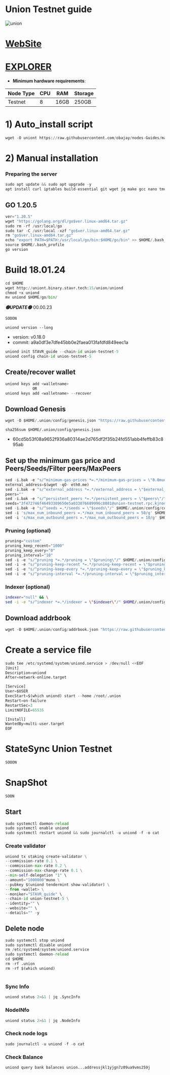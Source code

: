 # Union Testnet guide

![union](https://github.com/obajay/nodes-Guides/assets/44331529/ce76083b-17e7-4928-bffc-60f989b47ef3)

[WebSite](https://union.build/)
=
[EXPLORER](https://explorer.stavr.tech/Union-Testnet)
=

- **Minimum hardware requirements**:

| Node Type |CPU | RAM  | Storage  | 
|-----------|----|------|----------|
| Testnet   |   8| 16GB | 250GB    |


# 1) Auto_install script
```python
wget -O uniont https://raw.githubusercontent.com/obajay/nodes-Guides/main/Projects/Union/uniont && chmod +x uniont && ./uniont
```

# 2) Manual installation

### Preparing the server
```python
sudo apt update && sudo apt upgrade -y
apt install curl iptables build-essential git wget jq make gcc nano tmux htop nvme-cli pkg-config libssl-dev libleveldb-dev tar clang bsdmainutils ncdu unzip libleveldb-dev -y
```

## GO 1.20.5
```python
ver="1.20.5"
wget "https://golang.org/dl/go$ver.linux-amd64.tar.gz"
sudo rm -rf /usr/local/go
sudo tar -C /usr/local -xzf "go$ver.linux-amd64.tar.gz"
rm "go$ver.linux-amd64.tar.gz"
echo "export PATH=$PATH:/usr/local/go/bin:$HOME/go/bin" >> $HOME/.bash_profile
source $HOME/.bash_profile
go version
```

# Build 18.01.24
```python
cd $HOME
wget http://uniont.binary.stavr.tech:15/union/uniond
chmod +x uniond
mv uniond $HOME/go/bin/

```
*******🟢UPDATE🟢******* 00.00.23
```python
SOOON
```

`uniond version --long`
- version: v0.18.0
- commit: a9a0df3e7dfe45bb0e2faea013fafdfd849eec1a

```python
uniond init STAVR_guide --chain-id union-testnet-5
uniond config chain-id union-testnet-5
```    

## Create/recover wallet
```python
uniond keys add <walletname>
            OR
uniond keys add <walletname> --recover
```

## Download Genesis
```python
wget -O $HOME/.union/config/genesis.json "https://raw.githubusercontent.com/obajay/nodes-Guides/main/Projects/Union/genesis.json"

```
`sha256sum $HOME/.union/config/genesis.json`
+ 60cd5b53f08a9652f936a80314ae2d765df2f35b24fd551abb4feffb83c895ab

## Set up the minimum gas price and Peers/Seeds/Filter peers/MaxPeers
```python
sed -i.bak -e "s/^minimum-gas-prices *=.*/minimum-gas-prices = \"0.0muno\"/;" ~/.union/config/app.toml
external_address=$(wget -qO- eth0.me) 
sed -i.bak -e "s/^external_address *=.*/external_address = \"$external_address:26656\"/" $HOME/.union/config/config.toml
peers=""
sed -i.bak -e "s/^persistent_peers *=.*/persistent_peers = \"$peers\"/" $HOME/.union/config/config.toml
seeds="3f472746f46493309650e5a033076689996c8881@union-testnet.rpc.kjnodes.com:17159"
sed -i.bak -e "s/^seeds =.*/seeds = \"$seeds\"/" $HOME/.union/config/config.toml
sed -i 's/max_num_inbound_peers =.*/max_num_inbound_peers = 50/g' $HOME/.union/config/config.toml
sed -i 's/max_num_outbound_peers =.*/max_num_outbound_peers = 10/g' $HOME/.union/config/config.toml

```
### Pruning (optional)
```python
pruning="custom"
pruning_keep_recent="1000"
pruning_keep_every="0"
pruning_interval="10"
sed -i -e "s/^pruning *=.*/pruning = \"$pruning\"/" $HOME/.union/config/app.toml
sed -i -e "s/^pruning-keep-recent *=.*/pruning-keep-recent = \"$pruning_keep_recent\"/" $HOME/.union/config/app.toml
sed -i -e "s/^pruning-keep-every *=.*/pruning-keep-every = \"$pruning_keep_every\"/" $HOME/.union/config/app.toml
sed -i -e "s/^pruning-interval *=.*/pruning-interval = \"$pruning_interval\"/" $HOME/.union/config/app.toml
```
### Indexer (optional) 
```bash
indexer="null" && \
sed -i -e "s/^indexer *=.*/indexer = \"$indexer\"/" $HOME/.union/config/config.toml
```

## Download addrbook
```python
wget -O $HOME/.union/config/addrbook.json "https://raw.githubusercontent.com/obajay/nodes-Guides/main/Projects/Union/addrbook.json"
```

# Create a service file
```python
sudo tee /etc/systemd/system/uniond.service > /dev/null <<EOF
[Unit]
Description=uniond
After=network-online.target

[Service]
User=$USER
ExecStart=$(which uniond) start --home /root/.union
Restart=on-failure
RestartSec=3
LimitNOFILE=65535

[Install]
WantedBy=multi-user.target
EOF
```
# StateSync Union Testnet
```python
SOOON
```
# SnapShot
```python
SOON
```

## Start
```python
sudo systemctl daemon-reload
sudo systemctl enable uniond
sudo systemctl restart uniond && sudo journalctl -u uniond -f -o cat
```

### Create validator
```python
uniond tx staking create-validator \
--commission-rate 0.1 \
--commission-max-rate 0.2 \
--commission-max-change-rate 0.1 \
--min-self-delegation "1" \
--amount="1000000"muno \
--pubkey $(uniond tendermint show-validator) \
--from <wallet> \
--moniker="STAVR_guide" \
--chain-id union-testnet-5 \
--identity="" \
--website="" \
--details="" -y
```

## Delete node
```python
sudo systemctl stop uniond
sudo systemctl disable uniond
rm /etc/systemd/system/uniond.service
sudo systemctl daemon-reload
cd $HOME
rm -rf .union
rm -rf $(which uniond)
```
#
### Sync Info
```python
uniond status 2>&1 | jq .SyncInfo
```
### NodeINfo
```python
uniond status 2>&1 | jq .NodeInfo
```
### Check node logs
```python
sudo journalctl -u uniond -f -o cat
```
### Check Balance
```python
uniond query bank balances union...addressjkl1yjgn7z09ua9vms259j
```
